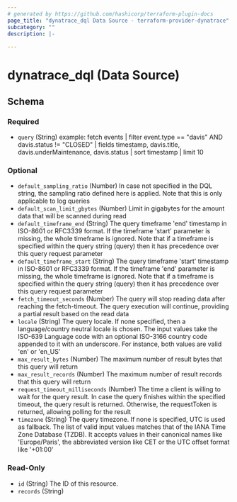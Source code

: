 ```yaml
---
# generated by https://github.com/hashicorp/terraform-plugin-docs
page_title: "dynatrace_dql Data Source - terraform-provider-dynatrace"
subcategory: ""
description: |-
  
---
```


# dynatrace_dql (Data Source)





<!-- schema generated by tfplugindocs -->
## Schema

### Required

- `query` (String) example: fetch events | filter event.type == "davis" AND davis.status != "CLOSED" | fields timestamp, davis.title, davis.underMaintenance, davis.status | sort timestamp | limit 10

### Optional

- `default_sampling_ratio` (Number) In case not specified in the DQL string, the sampling ratio defined here is applied. Note that this is only applicable to log queries
- `default_scan_limit_gbytes` (Number) Limit in gigabytes for the amount data that will be scanned during read
- `default_timeframe_end` (String) The query timeframe 'end' timestamp in ISO-8601 or RFC3339 format. If the timeframe 'start' parameter is missing, the whole timeframe is ignored. Note that if a timeframe is specified within the query string (query) then it has precedence over this query request parameter
- `default_timeframe_start` (String) The query timeframe 'start' timestamp in ISO-8601 or RFC3339 format. If the timeframe 'end' parameter is missing, the whole timeframe is ignored. Note that if a timeframe is specified within the query string (query) then it has precedence over this query request parameter
- `fetch_timeout_seconds` (Number) The query will stop reading data after reaching the fetch-timeout. The query execution will continue, providing a partial result based on the read data
- `locale` (String) The query locale. If none specified, then a language/country neutral locale is chosen. The input values take the ISO-639 Language code with an optional ISO-3166 country code appended to it with an underscore. For instance, both values are valid 'en' or 'en_US'
- `max_result_bytes` (Number) The maximum number of result bytes that this query will return
- `max_result_records` (Number) The maximum number of result records that this query will return
- `request_timeout_milliseconds` (Number) The time a client is willing to wait for the query result. In case the query finishes within the specified timeout, the query result is returned. Otherwise, the requestToken is returned, allowing polling for the result
- `timezone` (String) The query timezone. If none is specified, UTC is used as fallback. The list of valid input values matches that of the IANA Time Zone Database (TZDB). It accepts values in their canonical names like 'Europe/Paris', the abbreviated version like CET or the UTC offset format like '+01:00'

### Read-Only

- `id` (String) The ID of this resource.
- `records` (String)
